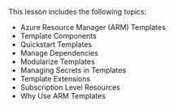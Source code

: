 This lesson includes the following topics:

- Azure Resource Manager (ARM) Templates
- Template Components
- Quickstart Templates
- Manage Dependencies
- Modularize Templates
- Managing Secrets in Templates
- Template Extensions
- Subscription Level Resources
- Why Use ARM Templates
